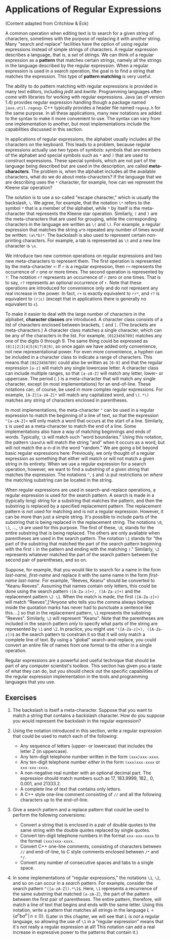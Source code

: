 # Applications of Regular Expressions

(Content adapted from Critchlow &amp; Eck)

A common operation when editing text is to search for a
given string of characters, sometimes with the purpose of
replacing it with another string.  Many "search and replace" facilities have the option of using regular expressions
instead of simple strings of characters.  A regular expression describes
a language, that is, a _set_ of strings.  We can think of a regular
expression as a **pattern** that matches certain strings, namely all
the strings in the language described by the regular expression.
When a regular expression is used in a search operation, the
goal is to find a string that matches the expression.  This type
of **pattern matching** is very useful.

The ability to do pattern matching with regular expressions is provided
in many text editors, including _jedit_ and _kwrite_.
Programming languages often come with libraries for working with
regular expressions.  Java (as of version 1.4) provides regular
expression handling though a package named `java.util.regexp`.
C++ typically provides a header file named `regexp.h` for
the same purpose.  In all these applications, many new notations are added to the syntax to make it
more convenient to use.  The syntax can vary from one implementation
to another, but most implementations include the capabilities
discussed in this section.

In applications of regular expressions, the alphabet usually includes
all the characters on the keyboard.  This leads to a problem, because
regular expressions actually use two types of symbols:  symbols that
are members of the alphabet and special symbols such as `*` and `)` that
are used to construct expressions.  These special symbols, which
are not part of the language being described but are used in the
description, are called **meta-characters**.  The problem is,
when the alphabet includes all the available characters, what do we
do about meta-characters?  If the language that we are describing 
uses the `*` character, for example, how can we represent the
Kleene star operation?

The solution is to use a so-called "escape character," which is
usually the backslash, `\`.  We agree, for example, that the notation
`\*` refers to the symbol `*` that is a member of
the alphabet, while `*` by itself is the meta-character
that represents the Kleene star operation.  Similarly,
`(` and `)` are the meta-characters that are used
for grouping, while the corresponding characters in the language
are written as `\(` and `\)`.  For example,
a regular expression that matches the string `a*b` repeated
any number of times would be written: `(a\*b)*`.
The backslash is also used to represent certain non-printing
characters.  For example, a tab is represented as `\t`
and a new line character is `\n`.

We introduce two new common operations on regular expressions and two
new meta-characters to represent them.
The first operation is represented by the meta-character `+`:
If `r` is a regular expression, then `r+` represents the
occurrence of `r` one or more times.  The second operation
is represented by `?`: The notation `r?` represents an occurrence of `r` 
zero or one times.  That is to say, `r?` represents an optional 
occurrence of `r`.  Note that these operations are introduced
for convenience only and do not represent any real increase
in the power.  In fact, `r+` is exactly equivalent to
`rr*`, and `r?` is equivalent to `(r|ε)` 
(except that in applications there is generally no equivalent to `ε`).

To make it easier to deal with the large number of characters in the
alphabet, **character classes** are introduced.  A character class
consists of a list of characters enclosed between brackets, `[` and
`]`.  (The brackets are meta-characters.)  A character class
matches a single character, which can be any of the characters in
the list.  For example, `[0123456789]` matches any one of
the digits 0 through 9.  The same thing could be expressed
as `(0|1|2|3|4|5|6|7|8|9)`, so once again
we have added only convenience, not new representational power.
For even more convenience, a hyphen can be included in a character
class to indicate a range of characters.  This means that
`[0123456789]` could also be written as `[0-9]`
and that the regular expression `[a-z]` will match any
single lowercase letter.  A character class can include multiple
ranges, so that `[a-zA-Z]` will match any letter, lower- or
uppercase.  The period (`.`) is a meta-character that will
match any single character, except (in most implementations)
for an end-of-line.
These notations can, of course, be used in more complex
regular expressions.  For example, `[A-Z][a-zA-Z]*`
will match any capitalized word, and `\(.*\)` matches
any string of characters enclosed in parentheses.

In most implementations, the meta-character `^` can be used in
a regular expression to match the beginning of a line of text, so that
the expression `^[a-zA-Z]+` will only match a word that
occurs at the start of a line.  Similarly, `$` is used
as a meta-character to match the end of a line.  Some implementations
also have a way of matching beginnings and ends of words.
Typically, `\b` will match such "word boundaries."
Using this notation, 
the pattern `\band\b` will match the string "and"
when it occurs as a word, but will not match the a-n-d
in the word "random."  We are going a bit beyond
basic regular expressions here: Previously, we only thought of
a regular expression as something that either will match
or will not match a given string in its entirety.   When
we use a regular expression for a search operation, however,
we want to find a _substring_ of a given string that
matches the expression.  The notations `^`,
`$` and `\b` put restrictions
on _where_ the matching substring can be located in the string.

When regular expressions are used in search-and-replace operations,
a regular expression is used for the search pattern.  A search is
made in a (typically long) string for a substring that matches the pattern,
and then the substring is replaced by a specified replacement
pattern.  The replacement pattern is not used for matching
and is not a regular expression.  However, it can be more than
just a simple string.  It's possible to include parts of the
substring that is being replaced in the replacement string.
The notations `\0`, `\1`, &hellip;, `\9`
are used for this purpose.  The first of these, `\0`,
stands for the entire substring that is being replaced.
The others are only available when parentheses are used in
the search pattern.  The notation `\1` stands for
"the part of the substring that matched the part of the
search pattern beginning with the first `(` in the
pattern and ending with the matching `)`."  Similarly,
`\2` represents whatever matched the part of the
search pattern between the second pair of parentheses, and so on.

Suppose, for example, that you would like to search for
a name in the form _last-name, first-name_ and
replace it with the same name in the form _first-name last-name_.
For example, "Reeves, Keanu" should be converted to "Keanu Reeves".
Assuming that names contain only letters,
this could be done using the search pattern `([A-Za-z]+), ([A-Za-z]+)`
and the replacement pattern `\2 \1`.  When the match is
made, the first `([A-Za-z]+)` will match "Reeves",[^Anyone who
tells you the comma always belongs inside the quotation marks has never
had to punctuate a sentence like this&hellip;.] 
so that in the replacement pattern, `\1` represents the
substring "Reeves". Similarly, `\2` will represent
"Keanu".  Note that the parentheses
are included in the search pattern _only_ to specify what parts
of the string are represented by `\1` and `\2`.
In practice, you might use `^([A-Za-z]+), ([A-Za-z])$`
as the search pattern to constrain it so that it will only 
match a complete line of text.  By using a "global" search-and-replace,
you could convert an entire file of names from one format to the other
in a single operation.

Regular expressions are a powerful and useful technique that
should be part of any computer scientist's toolbox.  This section
has given you a taste of what they can do, but you should check
out the specific capabilities of the regular expression implementation
in the tools and programming languages that you use.

## Exercises

1. The backslash is itself a meta-character.  Suppose that
you want to match a string that contains a backslash
character.  How do you suppose you would represent the backslash in
the regular expression?

2. Using the notation introduced in this section,
write a regular expression that could be used to match
each of the following:

   * Any sequence of letters (upper- or lowercase) that
includes the letter Z (in uppercase).
   * Any tem-digit telephone number written in the form
`(xxx)xxx-xxxx`.
   * Any ten-digit telephone number _either_
in the form `(xxx)xxx-xxxx` or `xxx-xxx-xxxx`.
   * A non-negative real number with an optional decimal
part.  The expression should match numbers such as
17, 183.9999, 182., 0, 0.001, and 21333.2.
   * A complete line of  text that contains only letters.
   * A C++ style one-line comment consisting of `//` and all the
following characters up to the end-of-line.

3. Give a search pattern and a replace pattern that could
be used to perform the following conversions:

   * Convert a string that is enclosed in a pair of double quotes to
the same string with the double quotes replaced by single quotes.
   * Convert ten-digit telephone numbers in the format
`xxx-xxx-xxxx` to the format `(xxx)xxx-xxxx`.
   * Convert C++ one-line comments, consisting of characters
between `//` and end-of-line, to C style comments enclosed
between `/*` and `*/`.
   * Convert any number of consecutive spaces and tabs to
a single space.

4. In some implementations of "regular expressions," the
notations `\1`, `\2`, and so on can occur
in a _search_ pattern.  For example, consider the search pattern
`^([a-zA-Z]).*\1$`.  Here, `\1` represents
a recurrence of the same substring that matched `[a-zA-Z]`,
the part of the pattern between the first pair of parentheses.
The entire pattern, therefore, will match a line of text that
begins and ends with the same letter.  Using this notation,
write a pattern that matches all strings in the language
$L=\{a^nba^n\,|\,n\ge0\}$.  (Later in this chapter, we will
see that $L$ is _not_ a regular language, so allowing the
use of `\1` in a "regular expression" means that it's
not really a regular expression at all!  This notation can add
a real increase in expressive power to the patterns that contain it.)
